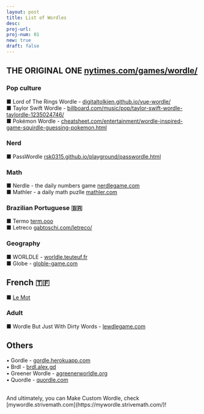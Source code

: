 ```yaml
---
layout: post
title: List of Wordles
desc:
proj-url:
proj-num: 01
new: true
draft: false
---
```



## THE ORIGINAL ONE [nytimes.com/games/wordle/](https://www.nytimes.com/games/wordle/index.html)

### Pop culture
■ Lord of The Rings Wordle - [digitaltolkien.github.io/vue-wordle/](https://digitaltolkien.github.io/vue-wordle/) <br>
■ Taylor Swift Wordle - [billboard.com/music/pop/taylor-swift-wordle-taylordle-1235024746/](https://www.billboard.com/music/pop/taylor-swift-wordle-taylordle-1235024746/) <br>
■ Pokémon Wordle - [cheatsheet.com/entertainment/wordle-inspired-game-squirdle-guessing-pokemon.html](https://www.cheatsheet.com/entertainment/wordle-inspired-game-squirdle-guessing-pokemon.html/) <br>

### Nerd
■ PassWordle [rsk0315.github.io/playground/passwordle.html](https://rsk0315.github.io/playground/passwordle.html) <br>

###  Math
■ Nerdle - the daily numbers game [nerdlegame.com](https://nerdlegame.com/) <br>
■ Mathler - a daily math puzlle [mathler.com](https://www.mathler.com/) <br>


### Brazilian Portuguese 🇧🇷 
■ Termo [term.ooo](https://term.ooo/) <br>
■ Letreco [gabtoschi.com/letreco/](https://www.gabtoschi.com/letreco/) <br>

### Geography
■ WORLDLE - [worldle.teuteuf.fr](https://worldle.teuteuf.fr/) <br>
■ Globe - [globle-game.com](https://globle-game.com/) <br>

## French 🇹🇫
■ [Le Mot](https://wordle.louan.me/)


### Adult
■ Wordle But Just With Dirty Words - [lewdlegame.com](https://www.lewdlegame.com/) <br>


## Others
• Gordle - [gordle.herokuapp.com](https://gordle.herokuapp.com) <br />
• Brdl - [brdl.alex.gd](https://brdl.alex.gd/) <br /> 
• Greener Wordle - [agreenerworldle.org](https://agreenerworldle.org/) <br />
• Quordle - [quordle.com](https://www.quordle.com/)<br />

<br />
And ultimately, you can Make Custom Wordle, check [mywordle.strivemath.com](https://mywordle.strivemath.com/)! <br />
